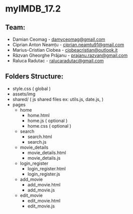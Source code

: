# myIMDB_17.2
## Team:
- Damian Ceomag - damyceomag@gmail.com
- Ciprian Anton	Neamțu - ciprian.neamtu91@gmail.com
- Marius-Cristian	Ciobea - ciobeacristian@outlook.it
- Răzvan Gheorghe	Prăjanu - prajanu.razvan@gmail.com
- Raluca	Radutac - ralucaradutac@gmail.com

## Folders Structure:

- style.css ( global )
- assets/img
- shared/ ( js shared files ex: utils.js, date.js, )
- pages 
  - home
    - home.html
    - home.js ( optional )
    - home.css ( optional )
  - search
    - search.html
    - search.js
  - movie_details
    - movie_details.html
    - movie_details.js
  - login_register
    - login_register.html
    - login_register.js
  - add_movie
    - add_movie.html
    - add_movie.js
  - edit_movie
    - edit_movie.html
    - edit_movie.js


